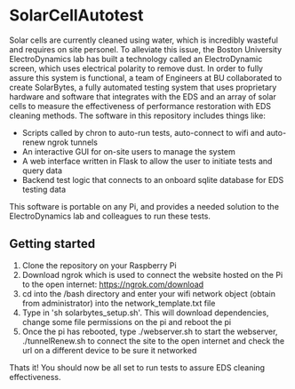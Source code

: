 # SolarCellAutotest
Solar cells are currently cleaned using water, which is incredibly wasteful and requires on site personel. To alleviate this issue, the Boston University ElectroDynamics lab
has built a technology called an ElectroDynamic screen, which uses electrical polarity to remove dust. In order to fully assure this system is functional, a team of Engineers
at BU collaborated to create SolarBytes, a fully automated testing system that uses proprietary hardware and software that integrates with the EDS and an array of solar cells to 
measure the effectiveness of performance restoration with EDS cleaning methods. The software in this repository includes things like:

- Scripts called by chron to auto-run tests, auto-connect to wifi and auto-renew ngrok tunnels
- An interactive GUI for on-site users to manage the system
- A web interface written in Flask to allow the user to initiate tests and query data
- Backend test logic that connects to an onboard sqlite database for EDS testing data

This software is portable on any Pi, and provides a needed solution to the ElectroDynamics lab and colleagues to run these tests.

## Getting started
1. Clone the repository on your Raspberry Pi
2. Download ngrok which is used to connect the website hosted on the Pi to the open internet:  https://ngrok.com/download
3. cd into the /bash directory and enter your wifi network object (obtain from administrator) into the network_template.txt file
4. Type in 'sh solarbytes_setup.sh'. This will download dependencies, change some file permissions on the pi and reboot the pi
5. Once the pi has rebooted, type ./webserver.sh to start the webserver, ./tunnelRenew.sh to connect the site to the open internet and check the url on a different device to be sure it networked

Thats it! You should now be all set to run tests to assure EDS cleaning effectiveness. 
